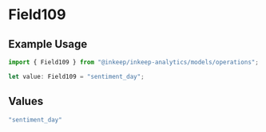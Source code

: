 # Field109

## Example Usage

```typescript
import { Field109 } from "@inkeep/inkeep-analytics/models/operations";

let value: Field109 = "sentiment_day";
```

## Values

```typescript
"sentiment_day"
```